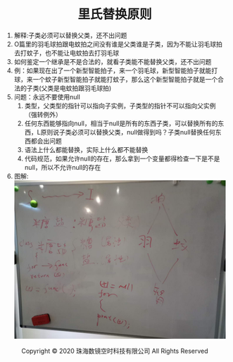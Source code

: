 # <center>里氏替换原则</center>

1. 解释:子类必须可以替换父类，还不出问题
2. O篇里的羽毛球拍跟电蚊拍之间没有谁是父类谁是子类，因为不能让羽毛球拍去打蚊子，也不能让电蚊拍去打羽毛球
3. 如何鉴定一个继承是不是合法的，就看子类能不能替换父类，还不出问题
4. 例：如果现在出了一个新型智能拍子，来一个羽毛球，新型智能拍子就能打球，来一个蚊子新型智能拍子就能打蚊子，那么这个新型智能拍子就是一个合法的子类(父类是电蚊拍跟羽毛球拍)
5. 问题：永远不要使用null   
    1. 类型，父类型的指针可以指向子实例，子类型的指针不可以指向父实例（强转例外）
    2. 任何东西能够指向null，相当于null是所有的东西子类，可以替换所有的东西，L原则说子类必须可以替换父类，null做得到吗？子类null替换任何东西都会出问题
    3. 语法上什么都能替换，实际上什么都不能替换
    4. 代码规范，如果允许null的存在，那么拿到一个变量都得检查一下是不是null，所以不允许null的存在
6. 图解:
![img](../img/soli.jpg )

<center> Copyright © 2020 珠海数镜空时科技有限公司 All Rights Reserved</center>